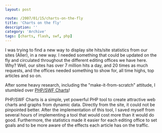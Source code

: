 ```yaml
---
layout: post

route: /2007/01/15/charts-on-the-fly
title: 'Charts on the fly'
description: ''
category: 'Archive'
tags: [charts, flash, swf, php]
---
```


I was trying to find a new way to display site hits/site statistics from our
sites (Aller), in a new way. I needed something that could be updated on the fly
and circulated throughout the different editing offices we have here. Why? Well,
our sites has over 7 million hits a day, and 20 times as much requests, and the
offices needed something to show for, all time highs, top articles and so on.

After some heavy research, including the "make-it-from-scratch" attitude, I
stumbled over
<a class="ph" target="_blank" rel="noopener noreferrer" href="http://www.maani.us/charts/index.php">PHP/SWF
Charts</a>!

PHP/SWF Charts is a simple, yet powerful PHP tool to create attractive web
charts and graphs from dynamic data. Directly from the site, it could not be
pinpointed better. After the implementation of this tool, I saved myself from
several hours of implementing a tool that would cost more than it would do good.
Furthermore, the statistics made it easier for each editing office to set goals
and to be more aware of the effects each article has on the traffic.
